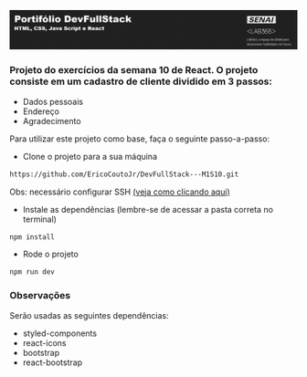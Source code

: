 ![Capa Portifoil DevFullStack](ImagemPortifolio.png)

### Projeto do exercícios da semana 10 de React. O projeto consiste em um cadastro de cliente dividido em 3 passos:

- Dados pessoais
- Endereço
- Agradecimento

Para utilizar este projeto como base, faça o seguinte passo-a-passo:

- Clone o projeto para a sua máquina

```bash
https://github.com/EricoCoutoJr/DevFullStack---M1S10.git
```

Obs: necessário configurar SSH [(veja como clicando aqui)](https://www.youtube.com/watch?v=n-H1eFSsugo)

- Instale as dependências (lembre-se de acessar a pasta correta no terminal)

```bash
npm install
```

- Rode o projeto

```bash
npm run dev
```

### Observações

Serão usadas as seguintes dependências:

- styled-components
- react-icons
- bootstrap
- react-bootstrap
